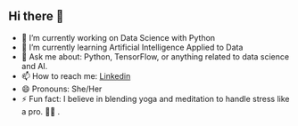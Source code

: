 ## Hi there 👋

- 🔭 I’m currently working on Data Science with Python
- 🌱 I’m currently learning Artificial Intelligence Applied to Data
- 💬 Ask me about: Python, TensorFlow, or anything related to data science and AI.
- 📫 How to reach me: [Linkedin](https://www.linkedin.com/in/amandacarvalhocatelan/)
- 😄 Pronouns: She/Her
- ⚡ Fun fact: I believe in blending yoga and meditation to handle stress like a pro. 🧘‍♀️
.
